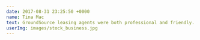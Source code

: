 ```yaml
---
date: 2017-08-31 23:25:50 +0000
name: Tina Mac
text: GroundSource leasing agents were both professional and friendly.
userImg: images/stock_business.jpg
---
```

